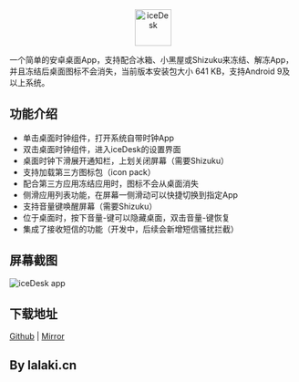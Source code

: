 <div align="center"><img src="https://mirrors.lalaki.cn/icon.png" width="64" alt="iceDesk"></div>

一个简单的安卓桌面App，支持配合冰箱、小黑屋或Shizuku来冻结、解冻App，并且冻结后桌面图标不会消失，当前版本安装包大小 641 KB，支持Android 9及以上系统。

## 功能介绍

+ 单击桌面时钟组件，打开系统自带时钟App
+ 双击桌面时钟组件，进入iceDesk的设置界面
+ 桌面时钟下滑展开通知栏，上划关闭屏幕（需要Shizuku）
+ 支持加载第三方图标包（icon pack）
+ 配合第三方应用冻结应用时，图标不会从桌面消失
+ 侧滑应用列表功能，在屏幕一侧滑动可以快捷切换到指定App
+ 支持音量键唤醒屏幕（需要Shizuku）
+ 位于桌面时，按下音量-键可以隐藏桌面，双击音量-键恢复
+ 集成了接收短信的功能（开发中，后续会新增短信骚扰拦截）

## 屏幕截图
![iceDesk app](https://fastly.jsdelivr.net/gh/lalakii/iceDesk@master/demo.jpg)

## 下载地址

[Github](https://github.com/lalakii/iceDesk/releases) | [Mirror](https://mirrors.lalaki.cn)

## By lalaki.cn
